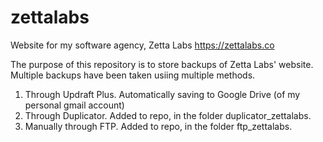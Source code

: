 # zettalabs
Website for my software agency, Zetta Labs
https://zettalabs.co



The purpose of this repository is to store backups of Zetta Labs' website. 
Multiple backups have been taken usiing multiple methods. 

1. Through Updraft Plus. Automatically saving to Google Drive (of my personal gmail account)
2. Through Duplicator. Added to repo, in the folder duplicator_zettalabs.
3. Manually through FTP. Added to repo, in the folder ftp_zettalabs.
